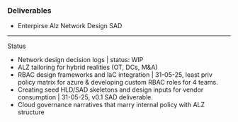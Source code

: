 ### Deliverables

- Enterpirse Alz Network Design SAD 
---
Status
- Network design decision logs                                                 | status: WIP
- ALZ tailoring for hybrid realities (OT, DCs, M&A)
- RBAC design frameworks and IaC integration                                   | 31-05-25, least priv policy matrix for azure & developing custom RBAC roles for 4 teams.
- Creating seed HLD/SAD skeletons and design inputs for vendor consumption     | 31-05-25, v0.1 SAD deliverable.
- Cloud governance narratives that marry internal policy with ALZ structure 
